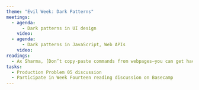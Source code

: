```yaml
---
theme: "Evil Week: Dark Patterns"
meetings:
  - agenda:
      - Dark patterns in UI design
    video:
  - agenda:
      - Dark patterns in JavaScript, Web APIs
    video:
readings:
  - Ax Sharma, [Don’t copy-paste commands from webpages—you can get hacked](https://www.bleepingcomputer.com/news/security/dont-copy-paste-commands-from-webpages-you-can-get-hacked/)
tasks:
  - Production Problem 05 discussion
  - Participate in Week Fourteen reading discussion on Basecamp
---
```

